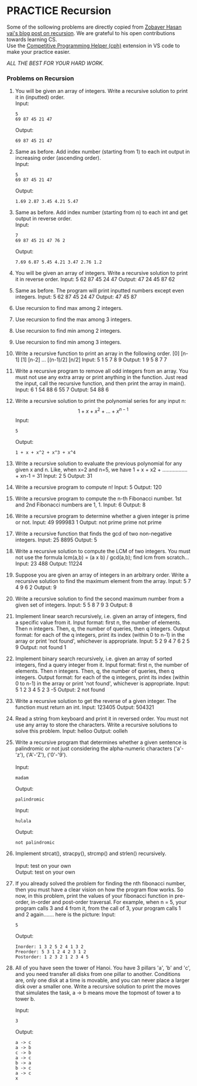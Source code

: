 # PRACTICE Recursion

Some of the sollowing problems are directly copied from [Zobayer Hasan vai's blog post on recursion](https://zobayer.blogspot.com/2009/12/cse-102-practice-recursions.html). We are grateful to his open contributions towards learning CS.\
Use the [Competitive Programming Helper (cph)](https://marketplace.visualstudio.com/items?itemName=DivyanshuAgrawal.competitive-programming-helper) extension in VS code to make your practice easier.

<i>ALL THE BEST FOR YOUR HARD WORK.</i>

### Problems on Recursion

1. You will be given an array of integers. Write a recursive solution to print it in (inputted) order.\
   Input:
   ```
   5
   69 87 45 21 47
   ```
   Output:
   ```
   69 87 45 21 47
   ```

2. Same as before. Add index number (starting from 1) to each int output in increasing order (ascending order).\
   Input:
   ```
   5
   69 87 45 21 47
   ```
   Output:
   ```
   1.69 2.87 3.45 4.21 5.47
   ```

3. Same as before. Add index number (starting from n) to each int and get output in reverse order.\
   Input:
   ```
   7
   69 87 45 21 47 76 2
   ```
   Output:
   ```
   7.69 6.87 5.45 4.21 3.47 2.76 1.2 
   ```

4. You will be given an array of integers. Write a recursive solution to print it in reverse order.
   Input:
   5
   62 87 45 24 47
   Output:
   47 24 45 87 62

5. Same as before. The program will print inputted numbers except even integers.
   Input:
   5
   62 87 45 24 47
   Output:
   47 45 87

6. Use recursion to find max among 2 integers.

7. Use recursion to find the max among 3 integers.

8. Use recursion to find min among 2 integers.

9. Use recursion to find min among 3 integers.

10. Write a recursive function to print an array in the following order. \[0] \[n-1] \[1] \[n-2]  … \[(n-1)/2] \[n/2]
    Input:
    5
    1 5 7 8 9
    Output:
    1 9
    5 8
    7 7

11. Write a recursive program to remove all odd integers from an array. You must not use any extra array or print anything in the function. Just read the input, call the recursive function, and then print the array in main().
    Input:
    6
    1 54 88 6 55 7
    Output:
    54 88 6

12. Write a recursive solution to print the polynomial series for any input n: $$ 1 + x + x^2 + ... + x^{n-1} $$
    Input:
    ```
    5
    ```
    Output:
    ```
    1 + x + x^2 + x^3 + x^4
    ```

13. Write a recursive solution to evaluate the previous polynomial for any given x and n. Like, when x=2 and n=5, we have 1 + x + x2 + ................. + xn-1 = 31
    Input:
    2 5
    Output:
    31

14. Write a recursive program to compute n!
    Input:
    5
    Output:
    120

15. Write a recursive program to compute the n-th Fibonacci number. 1st and 2nd Fibonacci numbers are 1, 1.
    Input:
    6
    Output:
    8

16. Write a recursive program to determine whether a given integer is prime or not.
    Input:
    49
    999983
    1
    Output:
    not prime
    prime
    not prime

17. Write a recursive function that finds the gcd of two non-negative integers.
    Input:
    25 8895
    Output:
    5

18. Write a recursive solution to compute the LCM of two integers. You must not use the formula lcm(a,b) = (a x b) / gcd(a,b); find lcm from scratch...
    Input:
    23 488
    Output:
    11224

19. Suppose you are given an array of integers in an arbitrary order. Write a recursive solution to find the maximum element from the array.
    Input:
    5
    7 4 9 6 2
    Output:
    9

20. Write a recursive solution to find the second maximum number from a given set of integers.
    Input:
    5
    5 8 7 9 3
    Output:
    8

21. Implement linear search recursively, i.e. given an array of integers, find a specific value from it. Input format: first n, the number of elements. Then n integers. Then, q, the number of queries, then q integers. Output format: for each of the q integers, print its index (within 0 to n-1) in the array or print 'not found', whichever is appropriate.
    Input:
    5
    2 9 4 7 6
    2
    5 9
    Output:
    not found
    1

22. Implement binary search recursively, i.e. given an array of sorted integers, find a query integer from it. Input format: first n, the number of elements. Then n integers. Then, q, the number of queries, then q integers. Output format: for each of the q integers, print its index (within 0 to n-1) in the array or print 'not found', whichever is appropriate.
    Input:
    5
    1 2 3 4 5
    2
    3 -5
    Output:
    2
    not found

23. Write a recursive solution to get the reverse of a given integer. The function must return an int.
    Input:
    123405
    Output:
    504321

24. Read a string from keyboard and print it in reversed order. You must not use any array to store the characters. Write a recursive solutions to solve this problem.
    Input:
    helloo
    Output:
    oolleh

25. Write a recursive program that determines whether a given sentence is palindromic or not just considering the alpha-numeric characters ('a'-'z'), ('A'-'Z'), ('0'-'9').\
    \
    Input:
    ```
    madam
    ```
    Output:
    ```
    palindromic
    ```
    Input:
    ```
    hulala
    ```
    Output:
    ```
    not palindromic
    ```

26. Implement strcat(), stracpy(), strcmp() and strlen() recursively.\
    \
    Input:
    test on your own\
    Output:
    test on your own

27. If you already solved the problem for finding the nth fibonacci number, then you must have a clear vision on how the program flow works. So now, in this problem, print the values of your fibonacci function in pre-order, in-order and post-order traversal. For example, when n = 5, your program calls 3 and 4 from it, from the call of 3, your program calls 1 and 2 again....... here is the picture:
    Input:

    ```
    5
    ```

    Output:

    ```
    Inorder: 1 3 2 5 2 4 1 3 2
    Preorder: 5 3 1 2 4 2 3 1 2
    Postorder: 1 2 3 2 1 2 3 4 5
    ```

28. All of you have seen the tower of Hanoi. You have 3 pillars 'a', 'b' and 'c', and you need transfer all disks from one pillar to another. Conditions are, only one disk at a time is movable, and you can never place a larger disk over a smaller one. Write a recursive solution to print the moves that simulates the task, a -> b means move the topmost of tower a to tower b.

    Input:

    ```
    3
    ```

    Output:

    ```
    a -> c
    a -> b
    c -> b
    a -> c
    b -> a
    b -> c
    a -> c
    x
    ```

